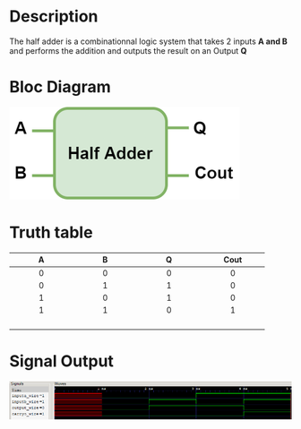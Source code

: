 # Description
The half adder is a combinationnal logic system that takes 2 inputs **A and B** and performs the addition and outputs the result on an Output **Q**

# Bloc Diagram
![interface of gtkWave](/IMAGES/HalfAdder.png)

# Truth table
|        A         |        B         |        Q         |       Cout       |
| :--------------: | :--------------: | :--------------: | :--------------: |
|        0         |        0         |        0         |        0         |
|        0         |        1         |        1         |        0         |
|        1         |        0         |        1         |        0         |
|        1         |        1         |        0         |        1         |
| <img width=100/> | <img width=100/> | <img width=100/> | <img width=100/> |

# Signal Output

![interface of gtkWave](/IMAGES/HalfAdder_GTKWAVE.png)
